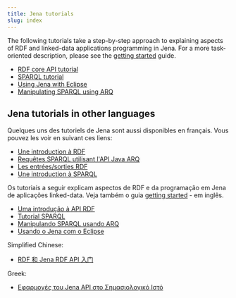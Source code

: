 ```yaml
---
title: Jena tutorials
slug: index
---
```


The following tutorials take a step-by-step approach to explaining aspects of
RDF and linked-data applications programming in Jena. For a more task-oriented
description, please see the [getting started](/getting_started/) guide.

- [RDF core API tutorial](rdf_api.html)
- [SPARQL tutorial](sparql.html)
- [Using Jena with Eclipse](using_jena_with_eclipse.html)
- [Manipulating SPARQL using ARQ](/documentation/query/manipulating_sparql_using_arq.html)

## Jena tutorials in other languages

Quelques uns des tutoriels de Jena sont aussi disponibles en français. Vous
pouvez les voir en suivant ces liens:

- [Une introduction à RDF](https://web-semantique.developpez.com/tutoriels/jena/introduction-rdf/)
- [Requêtes SPARQL utilisant l'API Java ARQ](https://web-semantique.developpez.com/tutoriels/jena/arq/api-application/)
- [Les entrées/sorties RDF](https://web-semantique.developpez.com/tutoriels/jena/io/)
- [Une introduction à SPARQL](https://web-semantique.developpez.com/tutoriels/jena/arq/introduction-sparql/)

Os tutoriais a seguir explicam aspectos de RDF e da programação em Jena de aplicações linked-data. Veja também o guia
[getting started](/getting_started/) - em inglês.

- [Uma introdução à API RDF](rdf_api_pt.html)
- [Tutorial SPARQL](sparql_pt.html)
- [Manipulando SPARQL usando ARQ](/documentation/query/manipulating_sparql_using_arq_pt.html)
- [Usando o Jena com o Eclipse](using_jena_with_eclipse_pt.html)

Simplified Chinese:

- [RDF 和 Jena RDF API 入门](https://domdong.blogspot.com.au/2013/04/an-introduction-to-rdf-and-jena-rdf-api.html)

Greek:

- [Εφαρμογές του Jena API στο Σημασιολογικό Ιστό](http://sw.it.teithe.gr/tutorials/jenagr/)

